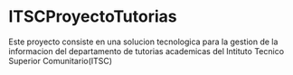# ITSCProyectoTutorias

Este proyecto consiste en una solucion tecnologica para la gestion de la informacion del departamento de tutorias 
academicas del Intituto Tecnico Superior Comunitario(ITSC)

